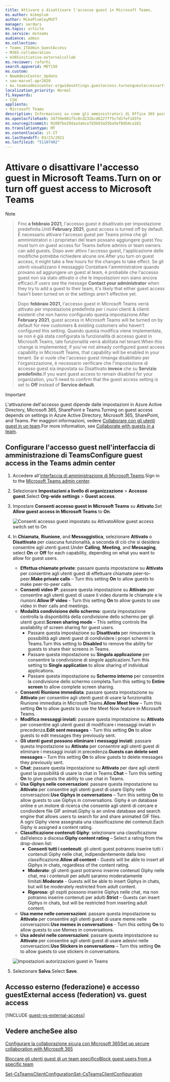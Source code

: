 ```yaml
---
title: Attivare o disattivare l'accesso guest in Microsoft Teams.
ms.author: mikeplum
author: MikePlumleyMSFT
manager: serdars
ms.topic: article
ms.service: msteams
audience: admin
ms.collection:
- Teams_ITAdmin_GuestAccess
- M365-collaboration
- m365initiative-externalcollab
ms.reviewer: rafarhi
search.appverid: MET150
ms.custom:
- NewAdminCenter_Update
- seo-marvel-apr2020
- ms.teamsadmincenter.orgwidesettings.guestaccess.turnonguestaccessarticle
localization_priority: Normal
f1.keywords:
- CSH
appliesto:
- Microsoft Teams
description: Informazioni su come gli amministratori di Office 365 possono attivare o disattivare la funzionalità di accesso guest in Microsoft Teams.
ms.openlocfilehash: 34759e601f5c0cd232bcd6227ff5c7d1fef1d3fe
ms.sourcegitcommit: 01087be29daa3abce7d3b03a55ba5ef8db4ca161
ms.translationtype: MT
ms.contentlocale: it-IT
ms.lasthandoff: 03/23/2021
ms.locfileid: "51107402"
---
```

# <a name="turn-on-or-turn-off-guest-access-to-microsoft-teams"></a><span data-ttu-id="7751e-103">Attivare o disattivare l'accesso guest in Microsoft Teams.</span><span class="sxs-lookup"><span data-stu-id="7751e-103">Turn on or turn off guest access to Microsoft Teams</span></span>

> [!Note]

> <span data-ttu-id="7751e-104">Fino **a febbraio 2021,** l'accesso guest è disattivato per impostazione predefinita.</span><span class="sxs-lookup"><span data-stu-id="7751e-104">Until **February 2021**, guest access is turned off by default.</span></span> <span data-ttu-id="7751e-105">È necessario attivare l'accesso guest per Teams prima che gli amministratori o i proprietari del team possano aggiungere guest.</span><span class="sxs-lookup"><span data-stu-id="7751e-105">You must turn on guest access for Teams before admins or team owners can add guests.</span></span> <span data-ttu-id="7751e-106">Dopo aver attivo l'accesso guest, l'applicazione delle modifiche potrebbe richiedere alcune ore.</span><span class="sxs-lookup"><span data-stu-id="7751e-106">After you turn on guest access, it might take a few hours for the changes to take effect.</span></span> <span data-ttu-id="7751e-107">Se gli utenti  visualizzano il messaggio Contattare l'amministratore quando provano ad aggiungere un guest al team, è probabile che l'accesso guest non sia stato attivato o che le impostazioni non siano ancora efficaci.</span><span class="sxs-lookup"><span data-stu-id="7751e-107">If users see the message **Contact your administrator** when they try to add a guest to their team, it's likely that either guest access hasn't been turned on or the settings aren't effective yet.</span></span>

> <span data-ttu-id="7751e-108">Dopo **febbraio 2021,** l'accesso guest in Microsoft Teams verrà attivato per impostazione predefinita per i nuovi clienti & clienti esistenti che non hanno configurato questa impostazione.</span><span class="sxs-lookup"><span data-stu-id="7751e-108">After **February 2021**, guest access in Microsoft Teams will be turned on by default for new customers & existing customers who haven't configured this setting.</span></span> <span data-ttu-id="7751e-109">Quando questa modifica viene implementata, se non è già stata configurata la funzionalità di accesso guest in Microsoft Teams, tale funzionalità verrà abilitata nel tenant.</span><span class="sxs-lookup"><span data-stu-id="7751e-109">When this change is implemented, if you've not already configured guest access capability in Microsoft Teams, that capability will be enabled in your tenant.</span></span> <span data-ttu-id="7751e-110">Se si vuole che l'accesso guest rimanga disabilitato per l'organizzazione, è necessario verificare che l'impostazione di accesso guest sia impostata su Disattivato **invece** che su **Servizio predefinito.**</span><span class="sxs-lookup"><span data-stu-id="7751e-110">If you want guest access to remain disabled for your organization, you'll need to confirm that the guest access setting is set to **Off** instead of **Service default**.</span></span>

> [!IMPORTANT]
> <span data-ttu-id="7751e-111">L'attivazione dell'accesso guest dipende dalle impostazioni in Azure Active Directory, Microsoft 365, SharePoint e Teams.</span><span class="sxs-lookup"><span data-stu-id="7751e-111">Turning on guest access depends on settings in Azure Active Directory, Microsoft 365, SharePoint, and Teams.</span></span> <span data-ttu-id="7751e-112">Per maggiori informazioni, vedere [Collaborare con gli utenti guest in un team](/microsoft-365/solutions/collaborate-as-team).</span><span class="sxs-lookup"><span data-stu-id="7751e-112">For more information, see [Collaborate with guests in a team](/microsoft-365/solutions/collaborate-as-team).</span></span>

## <a name="configure-guest-access-in-the-teams-admin-center"></a><span data-ttu-id="7751e-113">Configurare l'accesso guest nell'interfaccia di amministrazione di Teams</span><span class="sxs-lookup"><span data-stu-id="7751e-113">Configure guest access in the Teams admin center</span></span>

1. <span data-ttu-id="7751e-114">Accedere all'[interfaccia di amministrazione di Microsoft Teams](https://admin.teams.microsoft.com/).</span><span class="sxs-lookup"><span data-stu-id="7751e-114">Sign in to the [Microsoft Teams admin center](https://admin.teams.microsoft.com/).</span></span>

2. <span data-ttu-id="7751e-115">Selezionare **Impostazioni a livello di organizzazione** > **Accesso guest**.</span><span class="sxs-lookup"><span data-stu-id="7751e-115">Select **Org-wide settings** > **Guest access**.</span></span>

3. <span data-ttu-id="7751e-116">Impostare **Consenti accesso guest in Microsoft Teams** su **Attivato**.</span><span class="sxs-lookup"><span data-stu-id="7751e-116">Set **Allow guest access in Microsoft Teams** to **On**.</span></span>

    ![<span data-ttu-id="7751e-117">Consenti accesso guest impostato su Attivato</span><span class="sxs-lookup"><span data-stu-id="7751e-117">Allow guest access switch set to On</span></span> ](media/guest-access-setting.png)

4. <span data-ttu-id="7751e-118">In **Chiamata**, **Riunione**, and **Messaggistica**, selezionare **Attivato** o **Disattivato** per ciascuna funzionalità, a seconda di ciò che si desidera consentire agli utenti guest.</span><span class="sxs-lookup"><span data-stu-id="7751e-118">Under **Calling**, **Meeting**, and **Messaging**, select **On** or **Off** for each capability, depending on what you want to allow for guest users.</span></span>

      - <span data-ttu-id="7751e-119">**Effettua chiamate private**: passare questa impostazione su **Attivato** per consentire agli utenti guest di effettuare chiamate peer-to-peer.</span><span class="sxs-lookup"><span data-stu-id="7751e-119">**Make private calls** – Turn this setting **On** to allow guests to make peer-to-peer calls.</span></span>
      - <span data-ttu-id="7751e-120">**Consenti video IP**: passare questa impostazione su **Attivato** per consentire agli utenti guest di usare il video durante le chiamate e le riunioni.</span><span class="sxs-lookup"><span data-stu-id="7751e-120">**Allow IP video** - Turn this setting **On** to allow guests to use video in their calls and meetings.</span></span>
      - <span data-ttu-id="7751e-121">**Modalità condivisione dello schermo**: questa impostazione controlla la disponibilità della condivisione dello schermo per gli utenti guest.</span><span class="sxs-lookup"><span data-stu-id="7751e-121">**Screen sharing mode** – This setting controls the availability of screen sharing for guest users.</span></span>
          - <span data-ttu-id="7751e-122">Passare questa impostazione su **Disattivato** per rimuovere la possibilità agli utenti guest di condividere i propri schermi in Teams.</span><span class="sxs-lookup"><span data-stu-id="7751e-122">Turn this setting to **Disabled** to remove the ability for guests to share their screens in Teams.</span></span>
          - <span data-ttu-id="7751e-123">Passare questa impostazione su **Singola applicazione** per consentire la condivisione di singole applicazioni.</span><span class="sxs-lookup"><span data-stu-id="7751e-123">Turn this setting to **Single application** to allow sharing of individual applications.</span></span>
          - <span data-ttu-id="7751e-124">Passare questa impostazione su **Schermo interno** per consentire la condivisione dello schermo completa.</span><span class="sxs-lookup"><span data-stu-id="7751e-124">Turn this setting to **Entire screen** to allow complete screen sharing.</span></span>
      - <span data-ttu-id="7751e-125">**Consenti Riunione immediata**: passare questa impostazione su **Attivato** per consentire agli utenti guest di usare la funzionalità Riunione immediata in Microsoft Teams.</span><span class="sxs-lookup"><span data-stu-id="7751e-125">**Allow Meet Now** – Turn this setting **On** to allow guests to use the Meet Now feature in Microsoft Teams.</span></span>
      - <span data-ttu-id="7751e-126">**Modifica messaggi inviati**: passare questa impostazione su **Attivato** per consentire agli utenti guest di modificare i messaggi inviati in precedenza.</span><span class="sxs-lookup"><span data-stu-id="7751e-126">**Edit sent messages** - Turn this setting **On** to allow guests to edit messages they previously sent.</span></span>
      - <span data-ttu-id="7751e-127">**Gli utenti guest possono eliminare i messaggi inviati**: passare questa impostazione su **Attivato** per consentire agli utenti guest di eliminare i messaggi inviati in precedenza.</span><span class="sxs-lookup"><span data-stu-id="7751e-127">**Guests can delete sent messages** – Turn this setting **On** to allow guests to delete messages they previously sent.</span></span>
      - <span data-ttu-id="7751e-128">**Chat**: passare questa impostazione su **Attivato** per dare agli utenti guest la possibilità di usare la chat in Teams.</span><span class="sxs-lookup"><span data-stu-id="7751e-128">**Chat** – Turn this setting **On** to give guests the ability to use chat in Teams.</span></span>
      - <span data-ttu-id="7751e-129">**Usa Giphys nelle conversazioni**: passare questa impostazione su **Attivato** per consentire agli utenti guest di usare Giphy nelle conversazioni.</span><span class="sxs-lookup"><span data-stu-id="7751e-129">**Use Giphys in conversations** – Turn this setting **On** to allow guests to use Giphys in conversations.</span></span> <span data-ttu-id="7751e-130">Giphy è un database online e un motore di ricerca che consente agli utenti di cercare e condividere file GIF animati.</span><span class="sxs-lookup"><span data-stu-id="7751e-130">Giphy is an online database and search engine that allows users to search for and share animated GIF files.</span></span> <span data-ttu-id="7751e-131">A ogni Giphy viene assegnata una classificazione dei contenuti.</span><span class="sxs-lookup"><span data-stu-id="7751e-131">Each Giphy is assigned a content rating.</span></span>
      - <span data-ttu-id="7751e-132">**Classificazione contenuti Giphy**: selezionare una classificazione dall’elenco a discesa:</span><span class="sxs-lookup"><span data-stu-id="7751e-132">**Giphy content rating** –  Select a rating from the drop-down list:</span></span>
          - <span data-ttu-id="7751e-133">**Consenti tutti i contenuti**: gli utenti guest potranno inserire tutti i contenuti Giphy nelle chat, indipendentemente dalla loro classificazione.</span><span class="sxs-lookup"><span data-stu-id="7751e-133">**Allow all content** - Guests will be able to insert all Giphys in chats, regardless of the content rating.</span></span>
          - <span data-ttu-id="7751e-134">**Moderato**: gli utenti guest potranno inserire contenuti Giphy nelle chat, ma i contenuti per adulti saranno moderatamente limitati.</span><span class="sxs-lookup"><span data-stu-id="7751e-134">**Moderate** - Guests will be able to insert Giphys in chats, but will be moderately restricted from adult content.</span></span>
          - <span data-ttu-id="7751e-135">**Rigorosa:** gli ospiti possono inserire Giphys nelle chat, ma non potranno inserire contenuti per adulti.</span><span class="sxs-lookup"><span data-stu-id="7751e-135">**Strict** – Guests can insert Giphys in chats, but will be restricted from inserting adult content.</span></span>
      - <span data-ttu-id="7751e-136">**Usa meme nelle conversazioni**: passare questa impostazione su **Attivato** per consentire agli utenti guest di usare meme nelle conversazioni.</span><span class="sxs-lookup"><span data-stu-id="7751e-136">**Use memes in conversations** - Turn this setting **On** to allow guests to use Memes in conversations.</span></span>
      - <span data-ttu-id="7751e-137">**Usa adesivi nelle conversazioni**: passare questa impostazione su **Attivato** per consentire agli utenti guest di usare adesivi nelle conversazioni.</span><span class="sxs-lookup"><span data-stu-id="7751e-137">**Use Stickers in conversations** – Turn this setting **On** to allow guests to use stickers in conversations.</span></span>

    ![Impostazioni autorizzazioni guest in Teams](media/manage-guest-access-image1.png)

5. <span data-ttu-id="7751e-139">Selezionare **Salva**.</span><span class="sxs-lookup"><span data-stu-id="7751e-139">Select **Save**.</span></span>

## <a name="external-access-federation-vs-guest-access"></a><span data-ttu-id="7751e-140">Accesso esterno (federazione) e accesso guest</span><span class="sxs-lookup"><span data-stu-id="7751e-140">External access (federation) vs. guest access</span></span>

[!INCLUDE [guest-vs-external-access](includes/guest-vs-external-access.md)]

## <a name="see-also"></a><span data-ttu-id="7751e-141">Vedere anche</span><span class="sxs-lookup"><span data-stu-id="7751e-141">See also</span></span>

[<span data-ttu-id="7751e-142">Configurare la collaborazione sicura con Microsoft 365</span><span class="sxs-lookup"><span data-stu-id="7751e-142">Set up secure collaboration with Microsoft 365</span></span>](/microsoft-365/solutions/setup-secure-collaboration-with-teams)

[<span data-ttu-id="7751e-143">Bloccare gli utenti guest di un team specifico</span><span class="sxs-lookup"><span data-stu-id="7751e-143">Block guest users from a specific team</span></span>](/microsoft-365/solutions/per-group-guest-access)

[<span data-ttu-id="7751e-144">Set-CsTeamsClientConfiguration</span><span class="sxs-lookup"><span data-stu-id="7751e-144">Set-CsTeamsClientConfiguration</span></span>](/powershell/module/skype/set-csteamsclientconfiguration)
